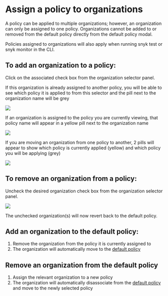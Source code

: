 # Assign a policy to organizations

A policy can be applied to multiple organizations; however, an organization can only be assigned to one policy. Organizations cannot be added to or removed from the default policy directly from the default policy modal.

Policies assigned to organizations will also apply when running snyk test or snyk monitor in the CLI.

## To add an organization to a policy:

Click on the associated check box from the organization selector panel.

If this organization is already assigned to another policy, you will be able to see which policy it is applied to from this selector and the pill next to the organization name will be grey

![](../../.gitbook/assets/mceclip3-2-.png)

If an organization is assigned to the policy you are currently viewing, that policy name will appear in a yellow pill next to the organization name

![](../../.gitbook/assets/mceclip2-6-.png)

If you are moving an organization from one policy to another, 2 pills will appear to show which policy is currently applied (yellow) and which policy you will be applying (grey)

![](../../.gitbook/assets/mceclip1-16-.png)

## To remove an organization from a policy:

Uncheck the desired organization check box from the organization selector panel.

![](../../.gitbook/assets/untitled-2-.png)

The unchecked organization(s) will now revert back to the default policy.

## Add an organization to the default policy:

1. Remove the organization from the policy it is currently assigned to
2. The organization will automatically move to the [default policy](https://docs.snyk.io/fixing-and-prioritizing-issues/policies/shared-policies-overview)

## Remove an organization from the default policy

1. Assign the relevant organization to a new policy
2. The organization will automatically disassociate from the [default policy](https://docs.snyk.io/fixing-and-prioritizing-issues/policies/shared-policies-overview) and move to the newly selected policy

